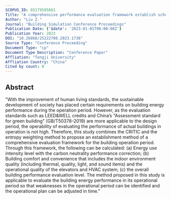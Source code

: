 ```yaml
---
SCOPUS_ID: 85179505661
Title: "A comprehensive performance evaluation framework establish scheme for the operating period of buildings based on CRITIC-Entropy weighting method"
Author: "Liu Z."
Journal: "Building Simulation Conference Proceedings"
Publication Date: {'$date': '2023-01-01T00:00:00Z'}
Publication Year: 2023
DOI: "10.26868/25222708.2023.1738"
Source Type: "Conference Proceeding"
Document Type: "cp"
Document Type Description: "Conference Paper"
Affliation: "Tongji University"
Affliation Country: "China"
Cited by count: 0
---
```


## Abstract
"With the improvement of human living standards, the sustainable development of society has placed certain requirements on building energy performance during the operation period. However, as the evaluation standards such as LEED&WELL credits and China’s \"Assessment standard for green building\" (GB/T50378-2019) are more applicable to the design period, the operability of evaluating the performance of actual buildings in operation is not high. Therefore, this study combines the CRITIC and the entropy weighting method to propose an establishment method of a comprehensive evaluation framework for the building operation period. Through this framework, the following can be calculated: (a) Energy use intensity level with the carbon neutrality performance correction; (b) Building comfort and convenience that includes the indoor environment quality (including thermal, quality, light, and sound items) and the operational quality of the elevators and HVAC system; (c) the overall building performance evaluation level. The method proposed in this study is applicable to evaluate the building energy performance in its operational period so that weaknesses in the operational period can be identified and the operational plan can be adjusted in time."
